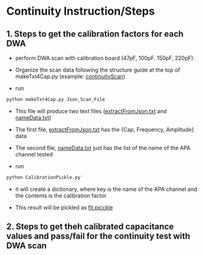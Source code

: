 # Continuity Instruction/Steps 

## 1. Steps to get the calibration factors for each DWA
* perform DWA scan with calibration board (47pF, 100pF. 150pF, 220pF). 

* Organize the scan data following the structure guide at the top of makeTxt4Cap.py (example: [continuityScan](https://github.com/dunewires/ElectricalMethod/tree/development/DAQ/python/Continuity/continuityScan))

* run 
```bash
python makeTxt4Cap.py Json_Scan_File
```

* This file will produce two text files ([extractFromJson.txt](https://github.com/dunewires/ElectricalMethod/blob/development/DAQ/python/Continuity/example/extractFromJson.txt) and [nameData.txt](https://github.com/dunewires/ElectricalMethod/blob/development/DAQ/python/Continuity/example/nameData.txt))

* The first file, [extractFromJson.txt](https://github.com/dunewires/ElectricalMethod/blob/development/DAQ/python/Continuity/example/extractFromJson.txt) has the {Cap, Frequency, Amplitude} data 

* The second file, [nameData.txt](https://github.com/dunewires/ElectricalMethod/blob/development/DAQ/python/Continuity/example/nameData.txt) just has the list of the name of the APA channel tested 

* run 
```bash
python CalibrationPickle.py' 
```

* it will create a dictionary, where key is the name of the APA channel and the contents is the calibration factor

* This result will be pickled as [fit.picckle](https://github.com/dunewires/ElectricalMethod/blob/development/DAQ/python/Continuity/fit.pickle)

## 2. Steps to get theh calibrated capacitance values and pass/fail for the continuity test with DWA scan 
